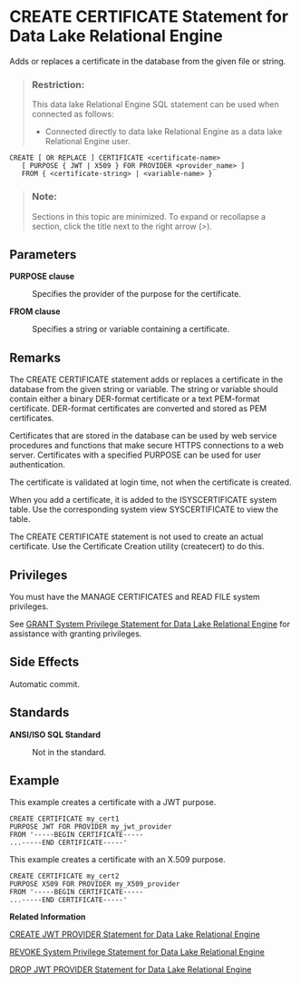<!-- loio816b6bb36ce21014a7a7a27482e677e1 -->

# CREATE CERTIFICATE Statement for Data Lake Relational Engine

Adds or replaces a certificate in the database from the given file or string.



> ### Restriction:  
> This data lake Relational Engine SQL statement can be used when connected as follows:
> 
> -   Connected directly to data lake Relational Engine as a data lake Relational Engine user.



```
CREATE [ OR REPLACE ] CERTIFICATE <certificate-name>
   [ PURPOSE { JWT | X509 } FOR PROVIDER <provider_name> ]
   FROM { <certificate-string> | <variable-name> }

```



> ### Note:  
> Sections in this topic are minimized. To expand or recollapse a section, click the title next to the right arrow \(*\>*\).



## Parameters


<dl class="glossary">
<dt><b>

PURPOSE clause

</b></dt>
<dd>

Specifies the provider of the purpose for the certificate.



</dd><dt><b>

FROM clause

</b></dt>
<dd>

Specifies a string or variable containing a certificate.



</dd>
</dl>



## Remarks

The CREATE CERTIFICATE statement adds or replaces a certificate in the database from the given string or variable. The string or variable should contain either a binary DER-format certificate or a text PEM-format certificate. DER-format certificates are converted and stored as PEM certificates.

Certificates that are stored in the database can be used by web service procedures and functions that make secure HTTPS connections to a web server. Certificates with a specified PURPOSE can be used for user authentication.

The certificate is validated at login time, not when the certificate is created.

When you add a certificate, it is added to the ISYSCERTIFICATE system table. Use the corresponding system view SYSCERTIFICATE to view the table.

The CREATE CERTIFICATE statement is not used to create an actual certificate. Use the Certificate Creation utility \(createcert\) to do this.



## Privileges

You must have the MANAGE CERTIFICATES and READ FILE system privileges.

See [GRANT System Privilege Statement for Data Lake Relational Engine](grant-system-privilege-statement-for-data-lake-relational-engine-a3dfcb0.md) for assistance with granting privileges.



## Side Effects

Automatic commit.



## Standards


<dl>
<dt><b>

ANSI/ISO SQL Standard

</b></dt>
<dd>

Not in the standard.



</dd>
</dl>



<a name="loio816b6bb36ce21014a7a7a27482e677e1__section_gwx_f3p_p4b"/>

## Example

This example creates a certificate with a JWT purpose.

```
CREATE CERTIFICATE my_cert1
PURPOSE JWT FOR PROVIDER my_jwt_provider
FROM '-----BEGIN CERTIFICATE-----
...-----END CERTIFICATE-----'
```

This example creates a certificate with an X.509 purpose.

```
CREATE CERTIFICATE my_cert2
PURPOSE X509 FOR PROVIDER my_X509_provider
FROM '-----BEGIN CERTIFICATE-----
...-----END CERTIFICATE-----'
```

**Related Information**  


[CREATE JWT PROVIDER Statement for Data Lake Relational Engine](create-jwt-provider-statement-for-data-lake-relational-engine-49b7ee1.md "Defines a JWT provider in the data lake Relational Engine database.")

[REVOKE System Privilege Statement for Data Lake Relational Engine](revoke-system-privilege-statement-for-data-lake-relational-engine-a3eadda.md "Removes specific system privileges from specific users and the right to administer the privilege.")

[DROP JWT PROVIDER Statement for Data Lake Relational Engine](drop-jwt-provider-statement-for-data-lake-relational-engine-c20d71c.md "Drops a JWT provider from the data lake Relational Engine database.")

